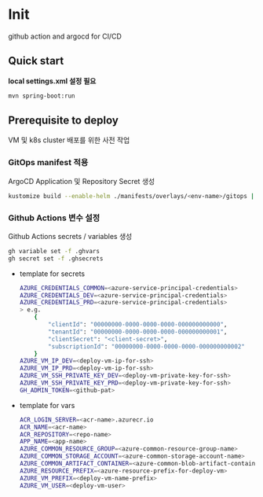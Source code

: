 # Init

github action and argocd for CI/CD

## Quick start

**local settings.xml 설정 필요**

```sh
mvn spring-boot:run
```

## Prerequisite to deploy

VM 및 k8s cluster 배포를 위한 사전 작업

### GitOps manifest 적용

ArgoCD Application 및 Repository Secret 생성

```sh
kustomize build --enable-helm ./manifests/overlays/<env-name>/gitops | kubectl apply -f -
```

### Github Actions 변수 설정 

Github Actions secrets / variables 생성

```sh
gh variable set -f .ghvars
gh secret set -f .ghsecrets
```

- template for secrets

    ```sh
    AZURE_CREDENTIALS_COMMON=<azure-service-principal-credentials>
    AZURE_CREDENTIALS_DEV=<azure-service-principal-credentials>
    AZURE_CREDENTIALS_PRD=<azure-service-principal-credentials>
    > e.g.
        {
            "clientId": "00000000-0000-0000-0000-000000000000",
            "tenantId": "00000000-0000-0000-0000-000000000001",
            "clientSecret": "<client-secret>",
            "subscriptionId": "00000000-0000-0000-0000-000000000002"
        }
    AZURE_VM_IP_DEV=<deploy-vm-ip-for-ssh>
    AZURE_VM_IP_PRD=<deploy-vm-ip-for-ssh>
    AZURE_VM_SSH_PRIVATE_KEY_DEV=<deploy-vm-private-key-for-ssh>
    AZURE_VM_SSH_PRIVATE_KEY_PRD=<deploy-vm-private-key-for-ssh>
    GH_ADMIN_TOKEN=<github-pat>
    ```

- template for vars

    ```sh
    ACR_LOGIN_SERVER=<acr-name>.azurecr.io
    ACR_NAME=<acr-name>
    ACR_REPOSITORY=<repo-name>
    APP_NAME=<app-name>
    AZURE_COMMON_RESOURCE_GROUP=<azure-common-resource-group-name>
    AZURE_COMMON_STORAGE_ACCOUNT=<azure-common-storage-account-name>
    AZURE_COMMON_ARTIFACT_CONTAINER=<azure-common-blob-artifact-container-name>
    AZURE_RESOURCE_PREFIX=<azure-resource-prefix-for-deploy-vm>
    AZURE_VM_PREFIX=<deploy-vm-name-prefix>
    AZURE_VM_USER=<deploy-vm-user>
    ```
